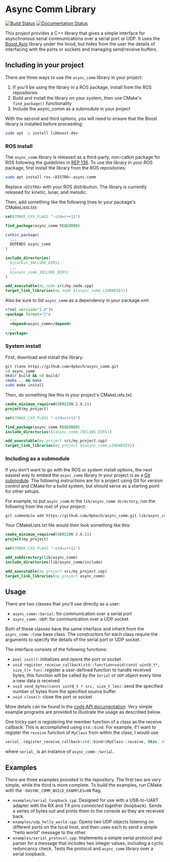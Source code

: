 # Async Comm Library

[![Build Status](http://build.ros.org/buildStatus/icon?job=Mdev__async_comm__ubuntu_bionic_amd64)](http://build.ros.org/job/Mdev__async_comm__ubuntu_bionic_amd64)
[![Documentation Status](https://codedocs.xyz/dpkoch/async_comm.svg)](https://codedocs.xyz/dpkoch/async_comm/)

This project provides a C++ library that gives a simple interface for asynchronous serial communications over a serial port or UDP.
It uses the [Boost.Asio](http://www.boost.org/doc/libs/master/doc/html/boost_asio.html) library under the hood, but hides from the user the details of interfacing with the ports or sockets and managing send/receive buffers.

## Including in your project

There are three ways to use the `async_comm` library in your project:

  1. If you'll be using the library in a ROS package, install from the ROS repositories
  2. Build and install the library on your system, then use CMake's `find_package()` functionality
  3. Include the async_comm as a submodule in your project

With the second and third options, you will need to ensure that the Boost library is installed before proceeding:

```bash
sudo apt -y install libboost-dev
```

### ROS install

The `async_comm` library is released as a third-party, non-catkin package for ROS following the guidelines in [REP 136](http://www.ros.org/reps/rep-0136.html). To use the library in your ROS package, first install the library from the ROS repositories:

```bash
sudo apt install ros-<DISTRO>-async-comm
```

Replace `<DISTRO>` with your ROS distribution. The library is currently released for kinetic, lunar, and melodic.

Then, add something like the following lines to your package's CMakeLists.txt:

```CMake
set(CMAKE_CXX_FLAGS "-std=c++11")

find_package(async_comm REQUIRED)

catkin_package(
  ...
  DEPENDS async_comm
)

include_directories(
  ${catkin_INCLUDE_DIRS}
  ...
  ${async_comm_INCLUDE_DIRS}
)

add_executable(my_node src/my_node.cpp)
target_link_libraries(my_node ${async_comm_LIBRARIES})
```

Also be sure to list `async_comm` as a dependency in your package.xml:

```XML
<?xml version="1.0"?>
<package format="2">
  ...
  <depend>async_comm</depend>
  ...
</package>
```

### System install

First, download and install the library:

```bash
git clone https://github.com/dpkoch/async_comm.git
cd async_comm
mkdir build && cd build/
cmake .. && make
sudo make install
```

Then, do something like this in your project's CMakeLists.txt:

```CMake
cmake_minimum_required(VERSION 2.8.11)
project(my_project)

set(CMAKE_CXX_FLAGS "-std=c++11")

find_package(async_comm REQUIRED)
include_directories(${async_comm_INCLUDE_DIRS})

add_executable(my_project src/my_project.cpp)
target_link_libraries(my_project ${async_comm_LIBRARIES})
```

### Including as a submodule

If you don't want to go with the ROS or system install options, the next easiest way to embed the `async_comm` library in your project is as a [Git submodule](https://git-scm.com/docs/gitsubmodules). The following instructions are for a project using Git for version control and CMake for a build system, but should serve as a starting point for other setups.

For example, to put `async_comm` in the `lib/async_comm directory`, run the following from the root of your project:

```bash
git submodule add https://github.com/dpkoch/async_comm.git lib/async_comm
```

Your CMakeLists.txt file would then look something like this:

```CMake
cmake_minimum_required(VERSION 2.8.11)
project(my_project)

set(CMAKE_CXX_FLAGS "-std=c++11")

add_subdirectory(lib/async_comm)
include_directories(lib/async_comm/include)

add_executable(my_project src/my_project.cpp)
target_link_libraries(my_project async_comm)
```

## Usage

There are two classes that you'll use directly as a user:

  - `async_comm::Serial`: for communication over a serial port
  - `async_comm::UDP`: for communication over a UDP socket

Both of these classes have the same interface and inherit from the `async_comm::Comm` base class.
The constructors for each class require the arguments to specify the details of the serial port or UDP socket.

The interface consists of the following functions:

  - `bool init()`: initializes and opens the port or socket
  - `void register_receive_callback(std::function<void(const uint8_t*, size_t)> fun)`: register a user-defined function to handle received bytes; this function will be called by the `Serial` or `UDP` object every time a new data is received
  - `void send_bytes(const uint8_t * src, size_t len)`: send the specified number of bytes from the specified source buffer
  - `void close()`: close the port or socket

More details can be found in the [code API documentation](https://codedocs.xyz/dpkoch/async_comm/).
Very simple example programs are provided to illustrate the usage as described below.

One tricky part is registering the member function of a class as the receive callback. This is accomplished using `std::bind`. For example, if I want to register the `receive` function of `MyClass` from within the class, I would use

```C++
serial_.register_receive_callback(std::bind(&MyClass::receive, this, std::placeholders::_1, std::placeholders::_2));
```

where `serial_` is an instance of `async_comm::Serial`.

## Examples

There are three examples provided in the repository. The first two are very simple, while the third is more complete. To build the examples, run CMake with the `-DASYNC_COMM_BUILD_EXAMPLES=ON` flag.

  - `examples/serial_loopback.cpp`: Designed for use with a USB-to-UART adapter with the RX and TX pins connected together (loopback). Sends a series of bytes out and prints them to the console as they are received back.
  - `examples/udp_hello_world.cpp`: Opens two UDP objects listening on different ports on the local host, and then uses each to send a simple "hello world" message to the other.
  - `examples/serial_protocol.cpp`: Implements a simple serial protocol and parser for a message that includes two integer values, including a cyclic reduncancy check. Tests the protocol and `async_comm` library over a serial loopback.

